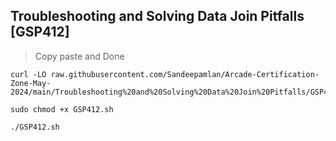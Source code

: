 ## Troubleshooting and Solving Data Join Pitfalls [GSP412]

> Copy paste and Done
```
curl -LO raw.githubusercontent.com/Sandeepamlan/Arcade-Certification-Zone-May-2024/main/Troubleshooting%20and%20Solving%20Data%20Join%20Pitfalls/GSP412.sh

sudo chmod +x GSP412.sh

./GSP412.sh
```
